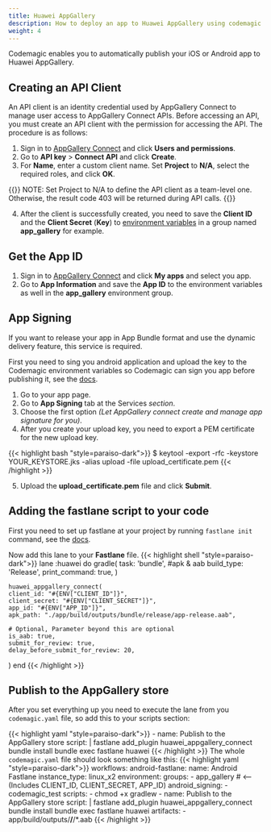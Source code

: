 ```yaml
---
title: Huawei AppGallery
description: How to deploy an app to Huawei AppGallery using codemagic.yaml
weight: 4
---
```


Codemagic enables you to automatically publish your iOS or Android app to Huawei AppGallery.

## Creating an API Client
An API client is an identity credential used by AppGallery Connect to manage user access to AppGallery Connect APIs. Before accessing an API, you must create an API client with the permission for accessing the API. The procedure is as follows:

1. Sign in to [AppGallery Connect](https://developer.huawei.com/consumer/en/service/josp/agc/index.html) and click **Users and permissions**.
2. Go to **API key** > **Connect API** and click **Create**.
3. For **Name**, enter a custom client name. Set **Project** to **N/A**, select the required roles, and click **OK**.

{{<notebox>}}
NOTE: Set Project to N/A to define the API client as a team-level one. Otherwise, the result code 403 will be returned during API calls.
{{</notebox>}}

4. After the client is successfully created, you need to save the **Client ID** and the **Client Secret** (**Key**) to [environment variables](/variables/environment-variable-groups/#storing-sensitive-valuesfiles) in a group named **app_gallery** for example.

## Get the App ID
1. Sign in to [AppGallery Connect](https://developer.huawei.com/consumer/en/service/josp/agc/index.html) and click **My apps** and select you app.
3. Go to **App Information** and save the **App ID** to the environment variables as well in the **app_gallery** environment group.

## App Signing
If you want to release your app in App Bundle format and use the dynamic delivery feature, this service is required.

First you need to sing you android application and upload the key to the Codemagic environment variables so Codemagic can sign you app before publishing it, see the [docs](https://docs.codemagic.io/yaml-code-signing/signing-android/).

1. Go to your app page.
2. Go to **App Signing** tab at the Services *section*.
3. Choose the first option *(Let AppGallery connect create and manage app signature for you)*.
4. After you create your upload key, you need to export a PEM certificate for the new upload key.

{{< highlight bash "style=paraiso-dark">}}
$ keytool -export -rfc -keystore YOUR_KEYSTORE.jks -alias upload -file upload_certificate.pem
{{< /highlight >}}

5. Upload the **upload_certificate.pem** file and click **Submit**.

## Adding the fastlane script to your code
First you need to set up fastlane at your project by running `fastlane init` command, see the [docs](https://docs.fastlane.tools/getting-started/android/setup/).

Now add this lane to your **Fastlane** file.
{{< highlight shell "style=paraiso-dark">}}
  lane :huawei do
    gradle(
      task: 'bundle', #apk & aab
      build_type: 'Release',
      print_command: true,
    )

    huawei_appgallery_connect(
    client_id: "#{ENV["CLIENT_ID"]}",
    client_secret: "#{ENV["CLIENT_SECRET"]}",
    app_id: "#{ENV["APP_ID"]}",
    apk_path: "./app/build/outputs/bundle/release/app-release.aab",

    # Optional, Parameter beyond this are optional
    is_aab: true,
    submit_for_review: true,
    delay_before_submit_for_review: 20,
)
  end
{{< /highlight >}}

## Publish to the AppGallery store
After you set everything up you need to execute the lane from you `codemagic.yaml` file, so add this to your scripts section:

{{< highlight yaml "style=paraiso-dark">}}
      - name: Publish to the AppGallery store
        script: |
          fastlane add_plugin huawei_appgallery_connect
          bundle install
          bundle exec fastlane huawei
{{< /highlight >}}
The whole `codemagic.yaml` file should look something like this:
{{< highlight yaml "style=paraiso-dark">}}
workflows:
  android-fastlane:
    name: Android Fastlane
    instance_type: linux_x2
    environment:
      groups:
        - app_gallery # <-- (Includes CLIENT_ID, CLIENT_SECRET, APP_ID)
      android_signing:
        - codemagic_test
    scripts:
      - chmod +x gradlew
      - name: Publish to the AppGallery store
        script: |
          fastlane add_plugin huawei_appgallery_connect
          bundle install
          bundle exec fastlane huawei
    artifacts:
      - app/build/outputs/**/**/*.aab
{{< /highlight >}}